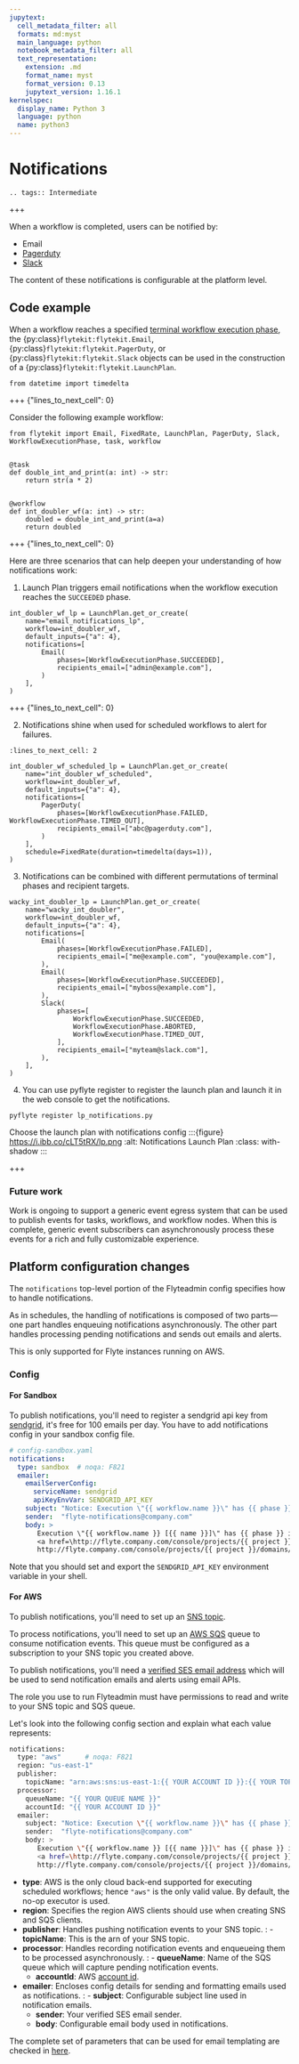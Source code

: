 ```yaml
---
jupytext:
  cell_metadata_filter: all
  formats: md:myst
  main_language: python
  notebook_metadata_filter: all
  text_representation:
    extension: .md
    format_name: myst
    format_version: 0.13
    jupytext_version: 1.16.1
kernelspec:
  display_name: Python 3
  language: python
  name: python3
---
```


# Notifications

```{eval-rst}
.. tags:: Intermediate

```

+++

When a workflow is completed, users can be notified by:

- Email
- [Pagerduty](https://support.pagerduty.com/docs/email-integration-guide#integrating-with-a-pagerduty-service)
- [Slack](https://slack.com/help/articles/206819278-Send-emails-to-Slack)

The content of these notifications is configurable at the platform level.

## Code example

When a workflow reaches a specified [terminal workflow execution phase](https://github.com/flyteorg/flytekit/blob/v0.16.0b7/flytekit/core/notification.py#L10,L15),
the {py:class}`flytekit:flytekit.Email`, {py:class}`flytekit:flytekit.PagerDuty`, or {py:class}`flytekit:flytekit.Slack`
objects can be used in the construction of a {py:class}`flytekit:flytekit.LaunchPlan`.

```{code-cell}
from datetime import timedelta
```

+++ {"lines_to_next_cell": 0}

Consider the following example workflow:

```{code-cell}
from flytekit import Email, FixedRate, LaunchPlan, PagerDuty, Slack, WorkflowExecutionPhase, task, workflow


@task
def double_int_and_print(a: int) -> str:
    return str(a * 2)


@workflow
def int_doubler_wf(a: int) -> str:
    doubled = double_int_and_print(a=a)
    return doubled
```

+++ {"lines_to_next_cell": 0}

Here are three scenarios that can help deepen your understanding of how notifications work:

1. Launch Plan triggers email notifications when the workflow execution reaches the `SUCCEEDED` phase.

```{code-cell}
int_doubler_wf_lp = LaunchPlan.get_or_create(
    name="email_notifications_lp",
    workflow=int_doubler_wf,
    default_inputs={"a": 4},
    notifications=[
        Email(
            phases=[WorkflowExecutionPhase.SUCCEEDED],
            recipients_email=["admin@example.com"],
        )
    ],
)
```

+++ {"lines_to_next_cell": 0}

2. Notifications shine when used for scheduled workflows to alert for failures.

```{code-cell}
:lines_to_next_cell: 2

int_doubler_wf_scheduled_lp = LaunchPlan.get_or_create(
    name="int_doubler_wf_scheduled",
    workflow=int_doubler_wf,
    default_inputs={"a": 4},
    notifications=[
        PagerDuty(
            phases=[WorkflowExecutionPhase.FAILED, WorkflowExecutionPhase.TIMED_OUT],
            recipients_email=["abc@pagerduty.com"],
        )
    ],
    schedule=FixedRate(duration=timedelta(days=1)),
)
```

3. Notifications can be combined with different permutations of terminal phases and recipient targets.

```{code-cell}
wacky_int_doubler_lp = LaunchPlan.get_or_create(
    name="wacky_int_doubler",
    workflow=int_doubler_wf,
    default_inputs={"a": 4},
    notifications=[
        Email(
            phases=[WorkflowExecutionPhase.FAILED],
            recipients_email=["me@example.com", "you@example.com"],
        ),
        Email(
            phases=[WorkflowExecutionPhase.SUCCEEDED],
            recipients_email=["myboss@example.com"],
        ),
        Slack(
            phases=[
                WorkflowExecutionPhase.SUCCEEDED,
                WorkflowExecutionPhase.ABORTED,
                WorkflowExecutionPhase.TIMED_OUT,
            ],
            recipients_email=["myteam@slack.com"],
        ),
    ],
)
```

4. You can use pyflyte register to register the launch plan and launch it in the web console to get the notifications.

```
pyflyte register lp_notifications.py
```

Choose the launch plan with notifications config
:::{figure} https://i.ibb.co/cLT5tRX/lp.png
:alt: Notifications Launch Plan
:class: with-shadow
:::

+++

### Future work

Work is ongoing to support a generic event egress system that can be used to publish events for tasks, workflows, and
workflow nodes. When this is complete, generic event subscribers can asynchronously process these events for a rich
and fully customizable experience.

## Platform configuration changes

The `notifications` top-level portion of the Flyteadmin config specifies how to handle notifications.

As in schedules, the handling of notifications is composed of two parts— one part handles enqueuing notifications asynchronously. The other part handles processing pending notifications and sends out emails and alerts.

This is only supported for Flyte instances running on AWS.

### Config
#### For Sandbox
To publish notifications, you'll need to register a sendgrid api key from [sendgrid](https://sendgrid.com/), it's free for 100 emails per day.
You have to add notifications config in your sandbox config file.

```yaml
# config-sandbox.yaml
notifications:
  type: sandbox  # noqa: F821
  emailer:
    emailServerConfig:
      serviceName: sendgrid
      apiKeyEnvVar: SENDGRID_API_KEY
    subject: "Notice: Execution \"{{ workflow.name }}\" has {{ phase }} in \"{{ domain }}\"."
    sender:  "flyte-notifications@company.com"
    body: >
       Execution \"{{ workflow.name }} [{{ name }}]\" has {{ phase }} in \"{{ domain }}\". View details at
       <a href=\http://flyte.company.com/console/projects/{{ project }}/domains/{{ domain }}/executions/{{ name }}>
       http://flyte.company.com/console/projects/{{ project }}/domains/{{ domain }}/executions/{{ name }}</a>. {{ error }}
```

Note that you should set and export the `SENDGRID_API_KEY` environment variable in your shell.

#### For AWS
To publish notifications, you'll need to set up an [SNS topic](https://aws.amazon.com/sns/?whats-new-cards.sort-by=item.additionalFields.postDateTime&whats-new-cards.sort-order=desc).

To process notifications, you'll need to set up an [AWS SQS](https://aws.amazon.com/sqs/) queue to consume notification events. This queue must be configured as a subscription to your SNS topic you created above.

To publish notifications, you'll need a [verified SES email address](https://docs.aws.amazon.com/ses/latest/DeveloperGuide/verify-addresses-and-domains.html) which will be used to send notification emails and alerts using email APIs.

The role you use to run Flyteadmin must have permissions to read and write to your SNS topic and SQS queue.

Let's look into the following config section and explain what each value represents:

```bash
notifications:
  type: "aws"      # noqa: F821
  region: "us-east-1"
  publisher:
    topicName: "arn:aws:sns:us-east-1:{{ YOUR ACCOUNT ID }}:{{ YOUR TOPIC }}"
  processor:
    queueName: "{{ YOUR QUEUE NAME }}"
    accountId: "{{ YOUR ACCOUNT ID }}"
  emailer:
    subject: "Notice: Execution \"{{ workflow.name }}\" has {{ phase }} in \"{{ domain }}\"."
    sender:  "flyte-notifications@company.com"
    body: >
       Execution \"{{ workflow.name }} [{{ name }}]\" has {{ phase }} in \"{{ domain }}\". View details at
       <a href=\http://flyte.company.com/console/projects/{{ project }}/domains/{{ domain }}/executions/{{ name }}>
       http://flyte.company.com/console/projects/{{ project }}/domains/{{ domain }}/executions/{{ name }}</a>. {{ error }}
```

- **type**: AWS is the only cloud back-end supported for executing scheduled workflows; hence `"aws"` is the only valid value. By default, the no-op executor is used.
- **region**: Specifies the region AWS clients should use when creating SNS and SQS clients.
- **publisher**: Handles pushing notification events to your SNS topic.
  : - **topicName**: This is the arn of your SNS topic.
- **processor**: Handles recording notification events and enqueueing them to be processed asynchronously.
  : - **queueName**: Name of the SQS queue which will capture pending notification events.
    - **accountId**: AWS [account id](https://docs.aws.amazon.com/IAM/latest/UserGuide/console_account-alias.html#FindingYourAWSId).
- **emailer**: Encloses config details for sending and formatting emails used as notifications.
  : - **subject**: Configurable subject line used in notification emails.
    - **sender**: Your verified SES email sender.
    - **body**: Configurable email body used in notifications.

The complete set of parameters that can be used for email templating are checked in [here](https://github.com/flyteorg/flyteadmin/blob/a84223dab00dfa52d8ba1ed2d057e77b6c6ab6a7/pkg/async/notifications/email.go#L18,L30).
